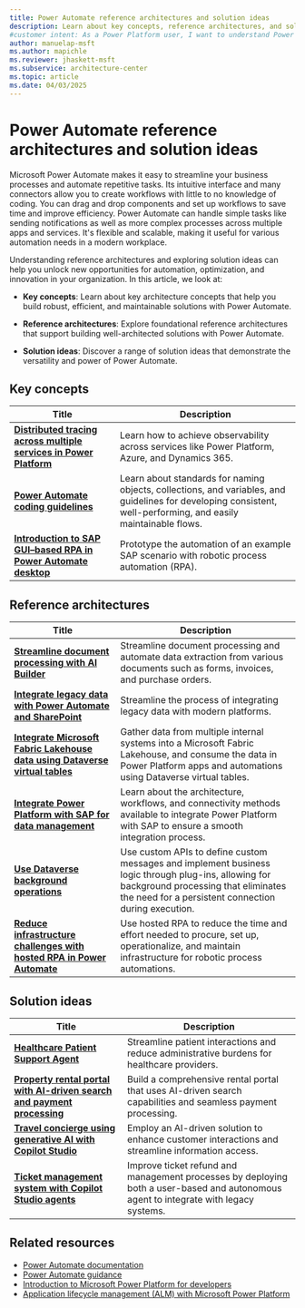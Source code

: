 ```yaml
---
title: Power Automate reference architectures and solution ideas
description: Learn about key concepts, reference architectures, and solution ideas to easily streamline your business processes and automate tasks with Power Automate.
#customer intent: As a Power Platform user, I want to understand Power Automate key concepts, reference architectures, and solution ideas so that I can design well-architected automation workflows.
author: manuelap-msft
ms.author: mapichle
ms.reviewer: jhaskett-msft
ms.subservice: architecture-center
ms.topic: article
ms.date: 04/03/2025
---
```


# Power Automate reference architectures and solution ideas

Microsoft Power Automate makes it easy to streamline your business processes and automate repetitive tasks. Its intuitive interface and many connectors allow you to create workflows with little to no knowledge of coding. You can drag and drop components and set up workflows to save time and improve efficiency. Power Automate can handle simple tasks like sending notifications as well as more complex processes across multiple apps and services. It's flexible and scalable, making it useful for various automation needs in a modern workplace.

Understanding reference architectures and exploring solution ideas can help you unlock new opportunities for automation, optimization, and innovation in your organization. In this article, we look at:

- **Key concepts**: Learn about key architecture concepts that help you build robust, efficient, and maintainable solutions with Power Automate.

- **Reference architectures**: Explore foundational reference architectures that support building well-architected solutions with Power Automate.

- **Solution ideas**: Discover a range of solution ideas that demonstrate the versatility and power of Power Automate.

## Key concepts

| Title | Description |
| --- | --- |
| [**Distributed tracing across multiple services in Power Platform**](../key-concepts/distributed-tracing.md) | Learn how to achieve observability across services like Power Platform, Azure, and Dynamics 365. |
| [**Power Automate coding guidelines**](/power-automate/guidance/coding-guidelines/) | Learn about standards for naming objects, collections, and variables, and guidelines for developing consistent, well-performing, and easily maintainable flows. |
| [**Introduction to SAP GUI–based RPA in Power Automate desktop**](/power-automate/guidance/rpa-sap-playbook/introduction) | Prototype the automation of an example SAP scenario with robotic process automation (RPA). |

## Reference architectures

| Title | Description |
| --- | --- |
| [**Streamline document processing with AI Builder**](../reference-architectures/ai-document-processing.md) | Streamline document processing and automate data extraction from various documents such as forms, invoices, and purchase orders. |
| [**Integrate legacy data with Power Automate and SharePoint**](../reference-architectures/app-legacy-data-integration.md) | Streamline the process of integrating legacy data with modern platforms. |
| [**​Integrate Microsoft Fabric Lakehouse data using Dataverse virtual tables**](../reference-architectures/app-integrate-lakehouse.md) | Gather data from multiple internal systems into a Microsoft Fabric Lakehouse, and consume the data in Power Platform apps and automations using Dataverse virtual tables. |
| [**Integrate Power Platform with SAP for data management**](../reference-architectures/arch-pattern-sap.md) | Learn about the architecture, workflows, and connectivity methods available to integrate Power Platform with SAP to ensure a smooth integration process. |
| [**Use Dataverse background operations**](../reference-architectures/dataverse-background-operations.md) | Use custom APIs to define custom messages and implement business logic through plug-ins, allowing for background processing that eliminates the need for a persistent connection during execution. |
| [**Reduce infrastructure challenges with hosted RPA in Power Automate​**](../reference-architectures/rpa-scale-operations.md) | Use hosted RPA to reduce the time and effort needed to procure, set up, operationalize, and maintain infrastructure for robotic process automations. |

## Solution ideas

| Title | Description |
| --- | --- |
| [**Healthcare Patient Support Agent**](../solution-ideas/agent-healthcare-patient-support.md) | Streamline patient interactions and reduce administrative burdens for healthcare providers. |
| [**Property rental portal with AI-driven search and payment processing**](../solution-ideas/agent-rental-portal.md) | Build a comprehensive rental portal that uses AI-driven search capabilities and seamless payment processing. |
| [**Travel concierge using generative AI with Copilot Studio**](../solution-ideas/agent-travel-customer.md) | Employ an AI-driven solution to enhance customer interactions and streamline information access. |
| [**Ticket management system with Copilot Studio agents**](../solution-ideas/agent-ticket-and-refund.md) | Improve ticket refund and management processes by deploying both a user-based and autonomous agent to integrate with legacy systems. |

## Related resources

- [Power Automate documentation](/power-automate/)
- [Power Automate guidance](/power-automate/guidance/)
- [Introduction to Microsoft Power Platform for developers](/power-platform/developer/get-started)
- [Application lifecycle management (ALM) with Microsoft Power Platform](/power-platform/alm/)
